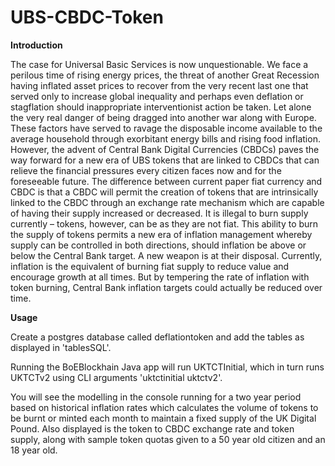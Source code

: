 # UBS-CBDC-Token

**Introduction**

The case for Universal Basic Services is now unquestionable. We face a perilous time of rising energy prices,
the threat of another Great Recession having inflated asset prices to recover from the very recent last one that
served only to increase global inequality and perhaps even deflation or stagflation should inappropriate
interventionist action be taken. Let alone the very real danger of being dragged into another war along with
Europe.
These factors have served to ravage the disposable income available to the average household through
exorbitant energy bills and rising food inflation. However, the advent of Central Bank Digital Currencies
(CBDCs) paves the way forward for a new era of UBS tokens that are linked to CBDCs that can relieve the
financial pressures every citizen faces now and for the foreseeable future.
The difference between current paper fiat currency and CBDC is that a CBDC will permit the creation of tokens
that are intrinsically linked to the CBDC through an exchange rate mechanism which are capable of having
their supply increased or decreased. It is illegal to burn supply currently – tokens, however, can be as they are
not fiat.
This ability to burn the supply of tokens permits a new era of inflation management whereby supply can be
controlled in both directions, should inflation be above or below the Central Bank target. A new weapon is at
their disposal. Currently, inflation is the equivalent of burning fiat supply to reduce value and encourage
growth at all times. But by tempering the rate of inflation with token burning, Central Bank inflation targets
could actually be reduced over time.

**Usage**

Create a postgres database called deflationtoken and add the tables as displayed in 'tablesSQL'.

Running the BoEBlockhain Java app will run UKTCTInitial, which in turn runs UKTCTv2 using CLI arguments 'uktctinitial uktctv2'.

You will see the modelling in the console running for a two year period based on historical inflation rates which calculates the volume of tokens to be burnt or minted each month to maintain a fixed supply of the UK Digital Pound. Also displayed is the token to CBDC exchange rate and token supply, along with sample token quotas given to a 50 year old citizen and an 18 year old. 
